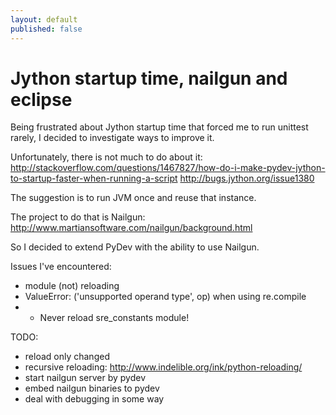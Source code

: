 ```yaml
---
layout: default
published: false
---
```


# Jython startup time, nailgun and eclipse

Being frustrated about Jython startup time that forced me to run unittest rarely, I decided to investigate ways to improve it.

Unfortunately, there is not much to do about it: http://stackoverflow.com/questions/1467827/how-do-i-make-pydev-jython-to-startup-faster-when-running-a-script
http://bugs.jython.org/issue1380

The suggestion is to run JVM once and reuse that instance.

The project to do that is Nailgun: http://www.martiansoftware.com/nailgun/background.html

So I decided to extend PyDev with the ability to use Nailgun.

Issues I've encountered:

* module (not) reloading
* ValueError: ('unsupported operand type', op) when using re.compile
* * Never reload sre_constants module!

TODO:

* reload only changed
* recursive reloading: http://www.indelible.org/ink/python-reloading/
* start nailgun server by pydev
* embed nailgun binaries to pydev
* deal with debugging in some way
